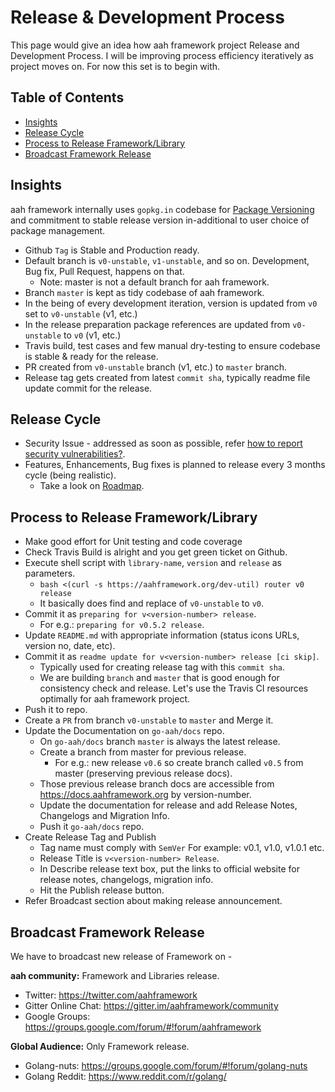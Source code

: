 # Release & Development Process

This page would give an idea how aah framework project Release and Development Process. I will be improving process efficiency  iteratively as project moves on. For now this set is to begin with.

## Table of Contents

  * [Insights](#insights)
  * [Release Cycle](release-cycle)
  * [Process to Release Framework/Library](#process-to-release-framework-library)
  * [Broadcast Framework Release](#broadcast-framework-release)

## Insights

aah framework internally uses `gopkg.in` codebase for [Package Versioning](versioning.html) and commitment to stable release version in-additional to user choice of package management.

  * Github `Tag` is Stable and Production ready.
  * Default branch is `v0-unstable`, `v1-unstable`, and so on. Development, Bug fix, Pull Request, happens on that.
      - Note: master is not a default branch for aah framework.
  * Branch `master` is kept as tidy codebase of aah framework.
  * In the being of every development iteration, version is updated from `v0` set to `v0-unstable` (v1, etc.)
  * In the release preparation package references are updated from `v0-unstable` to `v0` (v1, etc.)
  * Travis build, test cases and few manual dry-testing to ensure codebase is stable & ready for the release.
  * PR created from `v0-unstable` branch (v1, etc.) to `master` branch.
  * Release tag gets created from latest `commit sha`, typically readme file update commit for the release.

## Release Cycle

  * Security Issue - addressed as soon as possible, refer [how to report security vulnerabilities?](https://aahframework.org/security/vulnerabilities.html).
  * Features, Enhancements, Bug fixes is planned to release every 3 months cycle (being realistic).
      - Take a look on [Roadmap](https://github.com/go-aah/aah/projects/3).

## Process to Release Framework/Library

  * Make good effort for Unit testing and code coverage
  * Check Travis Build is alright and you get green ticket on Github.
  * Execute shell script with `library-name`, `version` and `release` as parameters.
      - `bash <(curl -s https://aahframework.org/dev-util) router v0 release`
      - It basically does find and replace of `v0-unstable` to `v0`.
  * Commit it as `preparing for v<version-number> release`.
      - For e.g.: `preparing for v0.5.2 release`.
  * Update `README.md` with appropriate information (status icons URLs, version no, date, etc).
  * Commit it as `readme update for v<version-number> release [ci skip]`.
      - Typically used for creating release tag with this `commit sha`.
      - We are building `branch` and `master` that is good enough for consistency check and release. Let's use the Travis CI resources optimally for aah framework project.
  * Push it to repo.
  * Create a `PR` from branch `v0-unstable` to `master` and Merge it.
  * Update the Documentation on `go-aah/docs` repo.
      - On `go-aah/docs` branch `master` is always the latest release.
      - Create a branch from master for previous release.
          - For e.g.: new release `v0.6` so create branch called `v0.5` from master (preserving previous release docs).
      - Those previous release branch docs are accessible from https://docs.aahframework.org by version-number.
      - Update the documentation for release and add Release Notes, Changelogs and Migration Info.
      - Push it `go-aah/docs` repo.
  * Create Release Tag and Publish
      - Tag name must comply with `SemVer` For example: v0.1, v1.0, v1.0.1 etc.
      - Release Title is `v<version-number> Release`.
      - In Describe release text box, put the links to official website for release notes, changelogs, migration info.
      - Hit the Publish release button.
  * Refer Broadcast section about making release announcement.

## Broadcast Framework Release

We have to broadcast new release of Framework on -

**aah community:** Framework and Libraries release.

  * Twitter: https://twitter.com/aahframework
  * Gitter Online Chat: https://gitter.im/aahframework/community
  * Google Groups: https://groups.google.com/forum/#!forum/aahframework

**Global Audience:** Only Framework release.

  * Golang-nuts: https://groups.google.com/forum/#!forum/golang-nuts
  * Golang Reddit: https://www.reddit.com/r/golang/
